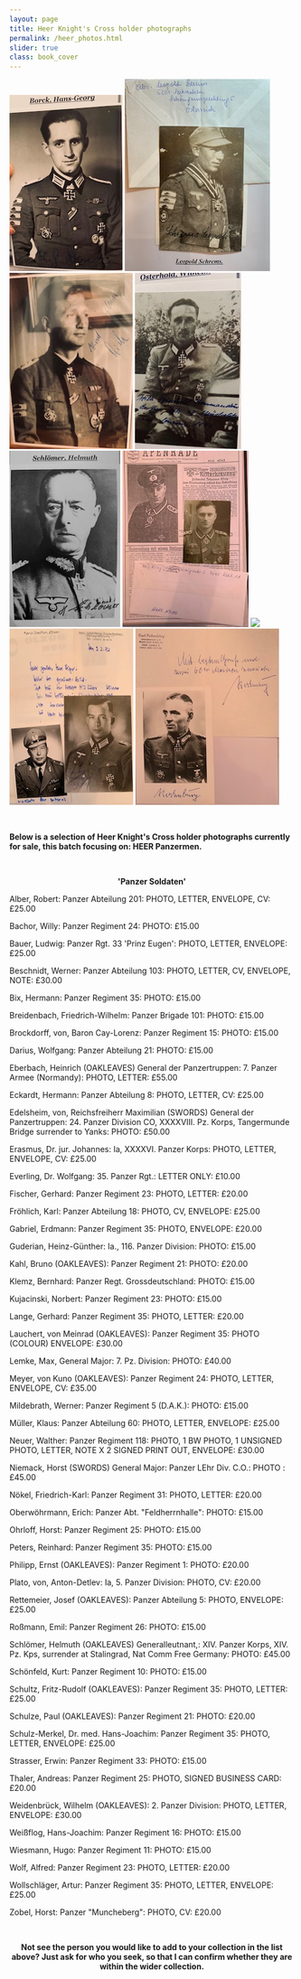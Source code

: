 ```yaml
---
layout: page
title: Heer Knight's Cross holder photographs
permalink: /heer_photos.html
slider: true
class: book_cover
---
```


<p float="left">
<img src="./assets/Hans-Georg Borck.jpg"/>
<img src="./assets/Leopold Schrems.jpg"/>
<img src="./assets/Karl-Heinz Lichte.jpg"/>
<img src="./assets/Felix Osterhold.jpg"/>
<img src="./assets/Hellmuth Schlomer.jpg"/>
<img src="./assets/Hans Ksiag.jpg"/>
<img src="./assets/Heinz Paetow.jpg"/>
<img src="./assets/Hans-Joachim Loser.jpg"/>
<img src="./assets/Carl Rodenburg.jpg"/>
</p>  
<br />
<p><b>Below is a selection of Heer Knight's Cross holder photographs currently for sale, this batch focusing on: HEER Panzermen.</b></p>
<br />
<p><b><center>'Panzer Soldaten'</center></b></p>
<p>Alber,	Robert: Panzer Abteilung 201: PHOTO, LETTER, ENVELOPE, CV: £25.00</p>
<p>Bachor, Willy: Panzer Regiment 24: PHOTO: £15.00</p>
<p>Bauer,	Ludwig: Panzer Rgt. 33 'Prinz Eugen': PHOTO, LETTER, ENVELOPE:	£25.00
<P>Beschnidt, Werner: Panzer Abteilung 103:	PHOTO, LETTER, CV, ENVELOPE, NOTE: £30.00</p>
<p>Bix,	Hermann: Panzer Regiment 35: PHOTO:	£15.00</p>
<p>Breidenbach,	Friedrich-Wilhelm: Panzer Brigade 101: PHOTO:	£15.00</p>
<p>Brockdorff, von,	Baron Cay-Lorenz: Panzer Regiment 15: PHOTO:	£15.00</p>
<p>Darius,	Wolfgang: Panzer Abteilung 21: PHOTO:	£15.00</p>
<p>Eberbach,	Heinrich (OAKLEAVES) General der Panzertruppen: 7. Panzer Armee (Normandy): PHOTO, LETTER:	£55.00</p>
<p>Eckardt,	Hermann: Panzer Abteilung 8: PHOTO, LETTER, CV:	£25.00</p>
<p>Edelsheim, von,	Reichsfreiherr Maximilian	(SWORDS) General der Panzertruppen: 24. Panzer Division CO, XXXXVIII. Pz. Korps, Tangermunde Bridge surrender to Yanks: PHOTO:	£50.00</p>
<p>Erasmus,	Dr. jur. Johannes: Ia, XXXXVI. Panzer Korps: PHOTO, LETTER, ENVELOPE, CV:	£25.00</p>
<p>Everling,	Dr. Wolfgang: 35. Panzer Rgt.: LETTER ONLY:	£10.00</p>
<p>Fischer,	Gerhard: Panzer Regiment 23: PHOTO, LETTER:	£20.00</p>
<p>Fröhlich,	Karl: Panzer Abteilung 18: PHOTO, CV, ENVELOPE:	£25.00</p>
<p>Gabriel,	Erdmann: Panzer Regiment 35: PHOTO, ENVELOPE:	£20.00</p>
<p>Guderian,	Heinz-Günther: Ia., 116. Panzer Division: PHOTO:	£15.00</p>
<p>Kahl,	Bruno	(OAKLEAVES): Panzer Regiment 21: PHOTO:	£20.00</p>
<p>Klemz,	Bernhard: Panzer Regt. Grossdeutschland: PHOTO: £15.00</p>
<p>Kujacinski,	Norbert: Panzer Regiment 23: PHOTO:	£15.00</p>
<p>Lange,	Gerhard: Panzer Regiment 35: PHOTO, LETTER:	£20.00</p>
<p>Lauchert, von	Meinrad	(OAKLEAVES): Panzer Regiment 35: PHOTO (COLOUR) ENVELOPE:	£30.00</p>
<p>Lemke,	Max, General Major: 7. Pz. Division: PHOTO: £40.00</p>
<p>Meyer, von	Kuno (OAKLEAVES): Panzer Regiment 24: PHOTO, LETTER, ENVELOPE, CV: £35.00</p>
<p>Mildebrath,	Werner: Panzer Regiment 5 (D.A.K.): PHOTO:	£15.00</p>
<p>Müller,	Klaus: Panzer Abteilung 60: PHOTO, LETTER, ENVELOPE:	£25.00</p>
<p>Neuer,	Walther: Panzer Regiment 118: PHOTO, 1 BW PHOTO, 1 UNSIGNED PHOTO, LETTER, NOTE X 2 SIGNED PRINT OUT, ENVELOPE:	£30.00</p>
<p>Niemack,	Horst	(SWORDS) General Major: Panzer LEhr Div. C.O.: PHOTO :£45.00</p>
<p>Nökel,	Friedrich-Karl: Panzer Regiment 31: PHOTO, LETTER:	£20.00</p>
<p>Oberwöhrmann,	Erich: Panzer Abt.  "Feldherrnhalle": PHOTO:	£15.00</p>
<p>Ohrloff,	Horst: Panzer Regiment 25: PHOTO:	£15.00</p>
<p>Peters,	Reinhard: Panzer Regiment 35: PHOTO:	£15.00</p>
<p>Philipp,	Ernst	(OAKLEAVES): Panzer Regiment 1: PHOTO: £20.00</p>
<p>Plato, von,	Anton-Detlev: Ia, 5. Panzer Division: PHOTO, CV: £20.00</p>
<p>Rettemeier,	Josef	(OAKLEAVES): Panzer Abteilung 5: PHOTO, ENVELOPE:	£25.00</p>
<p>Roßmann,	Emil: Panzer Regiment 26: PHOTO:	£15.00</p>
<p>Schlömer,	Helmuth	(OAKLEAVES) Generalleutnant,: XIV. Panzer Korps, XIV. Pz. Kps, surrender at Stalingrad, Nat Comm Free Germany: PHOTO: £45.00</p>
<p>Schönfeld,	Kurt: Panzer Regiment 10: PHOTO:	£15.00</p>
<p>Schultz,	Fritz-Rudolf	(OAKLEAVES): Panzer Regiment 35: PHOTO, LETTER:	£25.00</p>
<p>Schulze,	Paul	(OAKLEAVES): Panzer Regiment 21: PHOTO:	£20.00</p>
<p>Schulz-Merkel,	Dr. med. Hans-Joachim: Panzer Regiment 35: PHOTO, LETTER, ENVELOPE:	£25.00</p>
<p>Strasser,	Erwin: Panzer Regiment 33: PHOTO:	£15.00</p>
<p>Thaler,	Andreas: Panzer Regiment 25: PHOTO, SIGNED BUSINESS CARD:	£20.00</p>
<p>Weidenbrück,	Wilhelm	(OAKLEAVES): 2. Panzer Division: PHOTO, LETTER, ENVELOPE: £30.00</p>
<p>Weißflog,	Hans-Joachim: Panzer Regiment 16: PHOTO:	£15.00</p>
<p>Wiesmann,	Hugo: Panzer Regiment 11: PHOTO:	£15.00</p>
<p>Wolf,	Alfred: Panzer Regiment 23: PHOTO, LETTER:	£20.00</p>
<p>Wollschläger,	Artur: Panzer Regiment 35: PHOTO, LETTER, ENVELOPE:	£25.00</p>
<p>Zobel,	Horst: Panzer "Muncheberg": PHOTO, CV:	£20.00</p>
<br />
<p><b><center>Not see the person you would like to add to your collection in the list above? Just ask for who you seek, so that I can confirm whether they are within the wider collection.</center></b></p>
